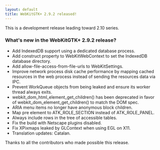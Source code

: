 ```yaml
---
layout: default
title: WebKitGTK+ 2.9.2 released!
---
```


This is a development release leading toward 2.10 series.

### What's new in the WebKitGTK+ 2.9.2 release?

 - Add IndexedDB support using a dedicated database process.
 - Add construct property to WebKitWebContext to set the IndexedDB database directory.
 - Add allow-file-access-from-file-urls to WebKitSettings.
 - Improve network process disk cache performance by mapping cached resources in the
   web process instead of sending the resources data via IPC.
 - Prevent WorkQueue objects from being leaked and ensure its worker thread always exits.
 - webkit_dom_html_element_get_children() has been deprecated in favor of
   webkit_dom_element_get_children() to match the DOM spec.
 - ARIA menu items no longer have anonymous block children.
 - Map pre element to ATK_ROLE_SECTION instead of ATK_ROLE_PANEL.
 - Always include rows in the tree of accessible tables.
 - Fix the build with Netscape plugins disabled.
 - Fix XPixmaps leaked by GLContext when using EGL on X11.
 - Translation updates: Catalan.

Thanks to all the contributors who made possible this release.
